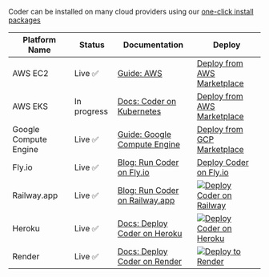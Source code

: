 Coder can be installed on many cloud providers using our
[one-click install packages](https://github.com/coder/packages)

| Platform Name         | Status      | Documentation                                                                                | Deploy                                                                                                                                         |
| --------------------- | ----------- | -------------------------------------------------------------------------------------------- | ---------------------------------------------------------------------------------------------------------------------------------------------- |
| AWS EC2               | Live ✅     | [Guide: AWS](https://coder.com/docs/platforms/aws)                                           | [Deploy from AWS Marketplace](https://aws.amazon.com/marketplace/pp/prodview-5gxjyur2vc7rg?sr=0-2&ref_=beagle&applicationId=AWSMPContessa)     |
| AWS EKS               | In progress | [Docs: Coder on Kubernetes](https://coder.com/docs/install/kubernetes)                       | [Deploy from AWS Marketplace](https://example.com)                                                                                             |
| Google Compute Engine | Live ✅     | [Guide: Google Compute Engine](https://coder.com/docs/platforms/gcp)                         | [Deploy from GCP Marketplace](https://console.cloud.google.com/marketplace/product/coder-enterprise-market-public/coder-v2)                    |
| Fly.io                | Live ✅     | [Blog: Run Coder on Fly.io](https://coder.com/blog/remote-developer-environments-on-fly-io)  | [Deploy Coder on Fly.io](https://coder.com/blog/remote-developer-environments-on-fly-io)                                                       |
| Railway.app           | Live ✅     | [Blog: Run Coder on Railway.app](https://coder.com/blog/deploy-coder-on-railway-app)         | [![Deploy Coder on Railway](https://railway.app/button.svg)](https://railway.app/template/coder?referralCode=tfH8Uw)                           |
| Heroku                | Live ✅     | [Docs: Deploy Coder on Heroku](https://github.com/coder/packages/blob/main/heroku/README.md) | [![Deploy Coder on Heroku](https://www.herokucdn.com/deploy/button.svg)](https://heroku.com/deploy?template=https://github.com/coder/packages) |
| Render                | Live ✅     | [Docs: Deploy Coder on Render](https://github.com/coder/packages/blob/main/render/README.md) | [![Deploy to Render](https://render.com/images/deploy-to-render-button.svg)](https://render.com/deploy?repo=https://github.com/coder/packages) |
